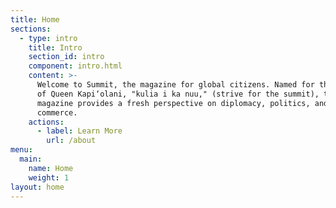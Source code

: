 ```yaml
---
title: Home
sections:
  - type: intro
    title: Intro
    section_id: intro
    component: intro.html
    content: >-
      Welcome to Summit, the magazine for global citizens. Named for the motto
      of Queen Kapi‘olani, "kulia i ka nuu," (strive for the summit), the
      magazine provides a fresh perspective on diplomacy, politics, and
      commerce.
    actions:
      - label: Learn More
        url: /about
menu:
  main:
    name: Home
    weight: 1
layout: home
---
```


